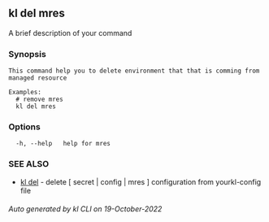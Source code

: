 ## kl del mres

A brief description of your command

### Synopsis

```
This command help you to delete environment that that is comming from managed resource

Examples:
  # remove mres
  kl del mres

```

### Options

```
  -h, --help   help for mres
```

### SEE ALSO

* [kl del](kl_del.md)  - delete [ secret | config | mres ] configuration from yourkl-config file

###### Auto generated by kl CLI on 19-October-2022
